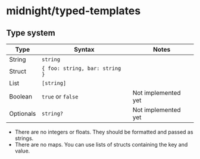 # midnight/typed-templates

## Type system

| Type      | Syntax                         | Notes               |
|-----------|--------------------------------|---------------------|
| String    | `string`                       |                     |
| Struct    | `{ foo: string, bar: string }` |                     |
| List      | `[string]`                     |                     |
| Boolean   | `true` or `false`              | Not implemented yet |
| Optionals | `string?`                      | Not implemented yet |

- There are no integers or floats. They should be formatted and passed as strings.
- There are no maps. You can use lists of structs containing the key and value.
